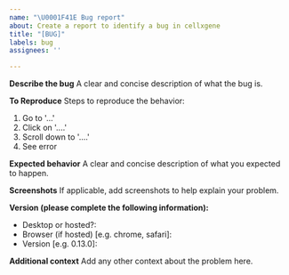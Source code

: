 ```yaml
---
name: "\U0001F41E Bug report"
about: Create a report to identify a bug in cellxgene
title: "[BUG]"
labels: bug
assignees: ''

---
```


**Describe the bug**
A clear and concise description of what the bug is.

**To Reproduce**
Steps to reproduce the behavior:
1. Go to '...'
2. Click on '....'
3. Scroll down to '....'
4. See error

**Expected behavior**
A clear and concise description of what you expected to happen.

**Screenshots**
If applicable, add screenshots to help explain your problem.

**Version (please complete the following information):**
 - Desktop or hosted?:
 - Browser (if hosted) [e.g. chrome, safari]:
 - Version [e.g. 0.13.0]:

**Additional context**
Add any other context about the problem here.
